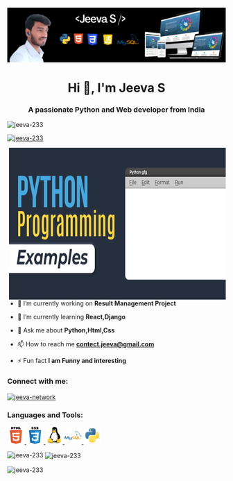 ![My Banner](https://github.com/jeeva-233/jeeva-233/blob/main/Banner.png)
<h1 align="center">Hi 👋, I'm Jeeva S</h1>
<h3 align="center">A passionate Python and Web developer from India</h3>

<p align="left"> <img src="https://komarev.com/ghpvc/?username=jeeva-233&label=Profile%20views&color=0e75b6&style=flat" alt="jeeva-233" /> </p>

<p align="left"> <a href="https://github.com/ryo-ma/github-profile-trophy"><img src="https://github-profile-trophy.vercel.app/?username=jeeva-233" alt="jeeva-233" /></a> </p>
<img align="right" alt="Coding" title="Software Development" width="500" height="350" src="https://github.com/jeeva-233/jeeva-233/blob/main/Python-programming-examples.gif"><br>

- 🔭 I’m currently working on **Result Management Project**

- 🌱 I’m currently learning **React,Django**

- 💬 Ask me about **Python,Html,Css**

- 📫 How to reach me **contect.jeeva@gmail.com**

- ⚡ Fun fact **I am Funny and interesting**

<h3 align="left">Connect with me:</h3>
<p align="left">
<a href="https://linkedin.com/in/jeeva-network" target="blank"><img align="center" src="https://raw.githubusercontent.com/rahuldkjain/github-profile-readme-generator/master/src/images/icons/Social/linked-in-alt.svg" alt="jeeva-network" height="30" width="40" /></a>
</p>

<h3 align="left">Languages and Tools:</h3>
<p align="left"> <a href="https://www.w3.org/html/" target="_blank" rel="noreferrer"> <img src="https://raw.githubusercontent.com/devicons/devicon/master/icons/html5/html5-original-wordmark.svg" alt="html5" width="40" height="40"/> </a> <a href="https://www.w3schools.com/css/" target="_blank" rel="noreferrer"> <img src="https://raw.githubusercontent.com/devicons/devicon/master/icons/css3/css3-original-wordmark.svg" alt="css3" width="40" height="40"/> </a> <a href="https://www.linux.org/" target="_blank" rel="noreferrer"> <img src="https://raw.githubusercontent.com/devicons/devicon/master/icons/linux/linux-original.svg" alt="linux" width="40" height="40"/> </a> <a href="https://www.mysql.com/" target="_blank" rel="noreferrer"> <img src="https://raw.githubusercontent.com/devicons/devicon/master/icons/mysql/mysql-original-wordmark.svg" alt="mysql" width="40" height="40"/> </a> <a href="https://www.python.org" target="_blank" rel="noreferrer"> <img src="https://raw.githubusercontent.com/devicons/devicon/master/icons/python/python-original.svg" alt="python" width="40" height="40"/> </a> </p>

<p><img align="left" src="https://github-readme-stats.vercel.app/api/top-langs?username=jeeva-233&show_icons=true&locale=en&layout=compact" alt="jeeva-233" /></p>

<p>&nbsp;<img align="center" src="https://github-readme-stats.vercel.app/api?username=jeeva-233&show_icons=true&locale=en" alt="jeeva-233" /></p>

<p><img align="center" src="https://github-readme-streak-stats.herokuapp.com/?user=jeeva-233&" alt="jeeva-233" /></p>
